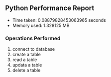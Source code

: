 ## Python Performance Report
- Time taken: 0.08879828453063965 seconds
- Memory used: 1.328125 MB
### Operations Performed
1. connect to database
2. create a table
3. read a table
4. updata a table
5. delete a table
